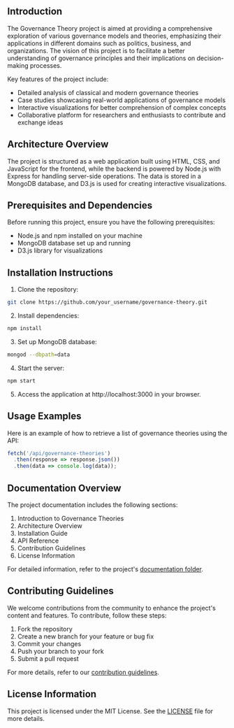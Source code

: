 ## Introduction

The Governance Theory project is aimed at providing a comprehensive exploration of various governance models and theories, emphasizing their applications in different domains such as politics, business, and organizations. The vision of this project is to facilitate a better understanding of governance principles and their implications on decision-making processes.

Key features of the project include:

- Detailed analysis of classical and modern governance theories
- Case studies showcasing real-world applications of governance models
- Interactive visualizations for better comprehension of complex concepts
- Collaborative platform for researchers and enthusiasts to contribute and exchange ideas

## Architecture Overview

The project is structured as a web application built using HTML, CSS, and JavaScript for the frontend, while the backend is powered by Node.js with Express for handling server-side operations. The data is stored in a MongoDB database, and D3.js is used for creating interactive visualizations.

## Prerequisites and Dependencies

Before running this project, ensure you have the following prerequisites:

- Node.js and npm installed on your machine
- MongoDB database set up and running
- D3.js library for visualizations

## Installation Instructions

1. Clone the repository:

```bash
git clone https://github.com/your_username/governance-theory.git
```

2. Install dependencies:

```bash
npm install
```

3. Set up MongoDB database:

```bash
mongod --dbpath=data
```

4. Start the server:

```bash
npm start
```

5. Access the application at http://localhost:3000 in your browser.

## Usage Examples

Here is an example of how to retrieve a list of governance theories using the API:

```javascript
fetch('/api/governance-theories')
  .then(response => response.json())
  .then(data => console.log(data));
```

## Documentation Overview

The project documentation includes the following sections:

1. Introduction to Governance Theories
2. Architecture Overview
3. Installation Guide
4. API Reference
5. Contribution Guidelines
6. License Information

For detailed information, refer to the project's [documentation folder](./docs).

## Contributing Guidelines

We welcome contributions from the community to enhance the project's content and features. To contribute, follow these steps:

1. Fork the repository
2. Create a new branch for your feature or bug fix
3. Commit your changes
4. Push your branch to your fork
5. Submit a pull request

For more details, refer to our [contribution guidelines](./CONTRIBUTING.md).

## License Information

This project is licensed under the MIT License. See the [LICENSE](./LICENSE) file for more details.